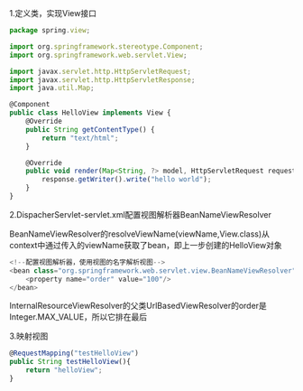 1.定义类，实现View接口

```javascript
package spring.view;

import org.springframework.stereotype.Component;
import org.springframework.web.servlet.View;

import javax.servlet.http.HttpServletRequest;
import javax.servlet.http.HttpServletResponse;
import java.util.Map;

@Component
public class HelloView implements View {
    @Override
    public String getContentType() {
        return "text/html";
    }

    @Override
    public void render(Map<String, ?> model, HttpServletRequest request, HttpServletResponse response) throws Exception {
        response.getWriter().write("hello world");
    }
}
```



2.DispacherServlet-servlet.xml配置视图解析器BeanNameViewResolver

BeanNameViewResolver的resolveViewName(viewName,View.class)从context中通过传入的viewName获取了bean，即上一步创建的HelloView对象

```javascript
<!--配置视图解析器，使用视图的名字解析视图-->
<bean class="org.springframework.web.servlet.view.BeanNameViewResolver">
    <property name="order" value="100"/>
</bean>
```

InternalResourceViewResolver的父类UrlBasedViewResolver的order是Integer.MAX_VALUE，所以它排在最后



3.映射视图

```javascript
@RequestMapping("testHelloView")
public String testHelloView(){
    return "helloView";
}
```


